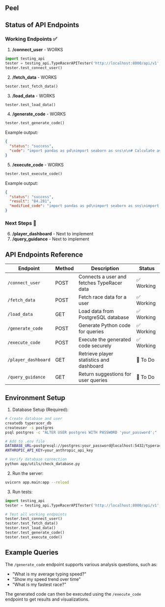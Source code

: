 ## Peel

## Status of API Endpoints

### Working Endpoints ✅

1. **/connect_user** - WORKS
```python
import testing_api
tester = testing_api.TypeRacerAPITester('http://localhost:8000/api/v1', 'barat_paim')
tester.test_connect_user()
```

2. **/fetch_data** - WORKS
```python
tester.test_fetch_data()
```

3. **/load_data** - WORKS
```python
tester.test_load_data()
```

4. **/generate_code** - WORKS
```python
tester.test_generate_code()
```
Example output:
```json
{
  "status": "success",
  "code": "import pandas as pd\nimport seaborn as sns\n\n# Calculate average speed\nresult = df['speed'].mean()\n"
}
```

5. **/execute_code** - WORKS
```python
tester.test_execute_code()
```
Example output:
```json
{
  "status": "success",
  "result": "84.281",
  "modified_code": "import pandas as pd\nimport seaborn as sns\nimport matplotlib.pyplot as plt\n\n# Calculate average speed\nresult = df['speed'].mean()\n"
}
```

### Next Steps 🚧

6. **/player_dashboard** - Next to implement
7. **/query_guidance** - Next to implement

## API Endpoints Reference

| **Endpoint**        | **Method** | **Description**                                   | **Status**    |
|---------------------|------------|--------------------------------------------------|---------------|
| `/connect_user`     | POST       | Connects a user and fetches TypeRacer data       | ✅ Working    |
| `/fetch_data`       | POST       | Fetch race data for a user                       | ✅ Working    |
| `/load_data`        | GET        | Load data from PostgreSQL database               | ✅ Working    |
| `/generate_code`    | POST       | Generate Python code for queries                 | ✅ Working    |
| `/execute_code`     | POST       | Execute the generated code securely              | ✅ Working    |
| `/player_dashboard` | GET        | Retrieve player statistics and dashboard         | 🚧 To Do      |
| `/query_guidance`   | GET        | Return suggestions for user queries              | 🚧 To Do      |

## Environment Setup

1. Database Setup (Required):
```bash
# Create database and user
createdb typeracer_db
createuser -s postgres
psql postgres -c "ALTER USER postgres WITH PASSWORD 'your_password';"

# Add to .env file
DATABASE_URL=postgresql://postgres:your_password@localhost:5432/typeracer_db
ANTHROPIC_API_KEY=your_anthropic_api_key

# Verify database connection
python app/utils/check_database.py
```

2. Run the server:
```bash
uvicorn app.main:app --reload
```

3. Run tests:
```python
import testing_api
tester = testing_api.TypeRacerAPITester('http://localhost:8000/api/v1', 'barat_paim')

# Test all working endpoints
tester.test_connect_user()
tester.test_fetch_data()
tester.test_load_data()
tester.test_generate_code()
tester.test_execute_code()
```

## Example Queries

The `/generate_code` endpoint supports various analysis questions, such as:
- "What is my average typing speed?"
- "Show my speed trend over time"
- "What is my fastest race?"

The generated code can then be executed using the `/execute_code` endpoint to get results and visualizations.
